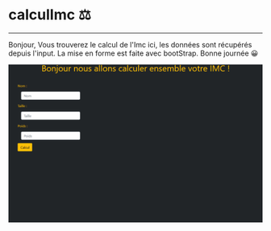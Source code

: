 # calculImc ⚖️
***
Bonjour,
Vous trouverez le calcul de l'Imc ici, les données sont récupérés depuis l'input.
La mise en forme est faite avec bootStrap.
Bonne journée 😀

![](Animation.gif)
